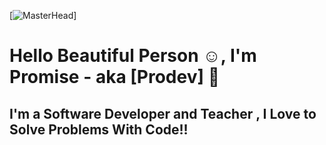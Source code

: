 [![MasterHead](https://img.freepik.com/premium-vector/mix-race-web-developers-creating-program-code-development-software-programming-concept-portrait-copy-space_48369-33953.jpg?size=626&ext=jpg)]
# Hello Beautiful Person ☺, I'm Promise - aka [Prodev] 👋 

## I'm a Software Developer and Teacher , I Love to Solve Problems With Code!!


